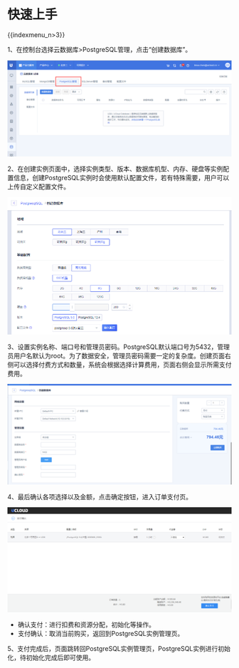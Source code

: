 # 快速上手

{{indexmenu_n>3}}

1、在控制台选择云数据库\>PostgreSQL管理，点击“创建数据库”。

![image](/images/pgv4-001.png)

2、在创建实例页面中，选择实例类型、版本、数据库机型、内存、硬盘等实例配置信息，创建PostgreSQL实例时会使用默认配置文件，若有特殊需要，用户可以上传自定义配置文件。

![image](/images/pgv4-004.png)

3、设置实例名称、端口号和管理员密码。PostgreSQL默认端口号为5432，管理员用户名默认为root。为了数据安全，管理员密码需要一定的复杂度。创建页面右侧可以选择付费方式和数量，系统会根据选择计算费用，页面右侧会显示所需支付费用。

![image](/images/pgv4-003.png)

4、最后确认各项选择以及金额，点击确定按钮，进入订单支付页。

![image](/images/4.png)

  - 确认支付：进行扣费和资源分配，初始化等操作。
  - 支付确认：取消当前购买，返回到PostgreSQL实例管理页。

5、支付完成后，页面跳转回PostgreSQL实例管理页，PostgreSQL实例进行初始化，待初始化完成后即可使用。
